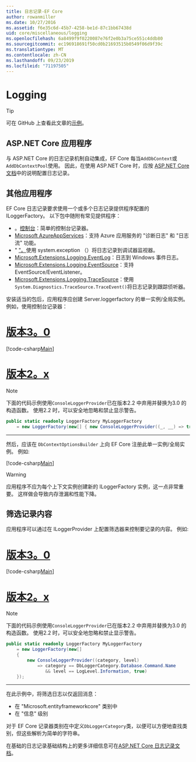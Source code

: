 ```yaml
---
title: 日志记录-EF Core
author: rowanmiller
ms.date: 10/27/2016
ms.assetid: f6e35c6d-45b7-4258-be1d-87c1bb67438d
uid: core/miscellaneous/logging
ms.openlocfilehash: 6a8499f9f0220087e76f2e0b3a75ce551c4ddb80
ms.sourcegitcommit: ec196918691f50cd0b21693515b0549f06d9f39c
ms.translationtype: MT
ms.contentlocale: zh-CN
ms.lasthandoff: 09/23/2019
ms.locfileid: "71197505"
---
```

# <a name="logging"></a>Logging

> [!TIP]  
> 可在 GitHub 上查看此文章的[示例](https://github.com/aspnet/EntityFramework.Docs/tree/master/samples/core/Miscellaneous/Logging)。

## <a name="aspnet-core-applications"></a>ASP.NET Core 应用程序

与 ASP.NET Core 的日志记录机制自动集成，EF Core 每当`AddDbContext`或`AddDbContextPool`使用。 因此，在使用 ASP.NET Core 时，应按 [ASP.NET Core 文档](https://docs.microsoft.com/aspnet/core/fundamentals/logging?tabs=aspnetcore2x)中的说明配置日志记录。

## <a name="other-applications"></a>其他应用程序

EF Core 日志记录要求使用一个或多个日志记录提供程序配置的 ILoggerFactory。 以下包中随附有常见提供程序：

* 。[控制台](https://www.nuget.org/packages/Microsoft.Extensions.Logging.Console/)：简单的控制台记录器。
* [Microsoft AzureAppServices](https://www.nuget.org/packages/Microsoft.Extensions.Logging.AzureAppServices/)：支持 Azure 应用服务的 "诊断日志" 和 "日志流" 功能。
* " ["。](https://www.nuget.org/packages/Microsoft.Extensions.Logging.Debug/)使用 system.exception （）将日志记录到调试器监视器。
* [Microsoft.Extensions.Logging.EventLog](https://www.nuget.org/packages/Microsoft.Extensions.Logging.EventLog/)：日志到 Windows 事件日志。
* [Microsoft.Extensions.Logging.EventSource](https://www.nuget.org/packages/Microsoft.Extensions.Logging.EventSource/)：支持 EventSource/EventListener。
* [Microsoft.Extensions.Logging.TraceSource](https://www.nuget.org/packages/Microsoft.Extensions.Logging.TraceSource/)：使用`System.Diagnostics.TraceSource.TraceEvent()`将日志记录到跟踪侦听器。

安装适当的包后，应用程序应创建 Server.loggerfactory 的单一实例/全局实例。 例如，使用控制台记录器：

# <a name="version-30tabv3"></a>[版本3。0](#tab/v3)

[!code-csharp[Main](../../../samples/core/Miscellaneous/Logging/Logging/BloggingContext.cs#DefineLoggerFactory)]

# <a name="version-2xtabv2"></a>[版本2。x](#tab/v2)

> [!NOTE]
> 下面的代码示例使用`ConsoleLoggerProvider`已在版本2.2 中弃用并替换为3.0 的构造函数。 使用2.2 时，可以安全地忽略和禁止显示警告。

``` csharp
public static readonly LoggerFactory MyLoggerFactory
    = new LoggerFactory(new[] { new ConsoleLoggerProvider((_, __) => true, true) });
```

***

然后，应该在 `DbContextOptionsBuilder` 上向 EF Core 注册此单一实例/全局实例。 例如:

[!code-csharp[Main](../../../samples/core/Miscellaneous/Logging/Logging/BloggingContext.cs#RegisterLoggerFactory)]

> [!WARNING]
> 应用程序不应为每个上下文实例创建新的 ILoggerFactory 实例，这一点非常重要。 这样做会导致内存泄漏和性能下降。

## <a name="filtering-what-is-logged"></a>筛选记录内容

应用程序可以通过在 ILoggerProvider 上配置筛选器来控制要记录的内容。 例如:

# <a name="version-30tabv3"></a>[版本3。0](#tab/v3)

[!code-csharp[Main](../../../samples/core/Miscellaneous/Logging/Logging/BloggingContextWithFiltering.cs#DefineLoggerFactory)]

# <a name="version-2xtabv2"></a>[版本2。x](#tab/v2)

> [!NOTE]
> 下面的代码示例使用`ConsoleLoggerProvider`已在版本2.2 中弃用并替换为3.0 的构造函数。 使用2.2 时，可以安全地忽略和禁止显示警告。

``` csharp
public static readonly LoggerFactory MyLoggerFactory
    = new LoggerFactory(new[]
    {
        new ConsoleLoggerProvider((category, level)
            => category == DbLoggerCategory.Database.Command.Name
               && level == LogLevel.Information, true)
    });
```

***

在此示例中，将筛选日志以仅返回消息：
 * 在 "Microsoft.entityframeworkcore" 类别中
 * 在 "信息" 级别

对于 EF Core 记录器类别在中定义`DbLoggerCategory`类，以便可以方便地查找类别，但这些解析为简单的字符串。

在基础的日志记录基础结构上的更多详细信息可在[ASP.NET Core 日志记录文档](https://docs.microsoft.com/aspnet/core/fundamentals/logging?tabs=aspnetcore2x)。
